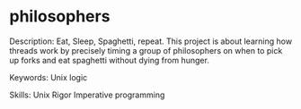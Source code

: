 # philosophers
Description:
Eat, Sleep, Spaghetti, repeat. This project is about learning how threads work by precisely timing a group of philosophers on when to pick up forks and eat spaghetti without dying from hunger.

Keywords:
Unix logic

Skills:
Unix
Rigor
Imperative programming
